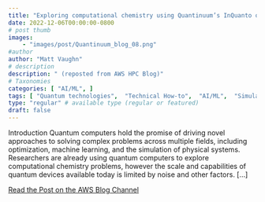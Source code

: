 ```yaml
---
title: "Exploring computational chemistry using Quantinuum’s InQuanto on AWS"
date: 2022-12-06T00:00:00-0800
# post thumb
images:
    - "images/post/Quantinuum_blog_08.png"
#author
author: "Matt Vaughn"
# description
description: " (reposted from AWS HPC Blog)"
# Taxonomies
categories: [ "AI/ML", ]
tags: [ "Quantum technologies",  "Technical How-to",  "AI/ML",  "Simulation",  "Quantum Technologies",  "Braket",  "hpcblog", ]
type: "regular" # available type (regular or featured)
draft: false
---
```


Introduction Quantum computers hold the promise of driving novel approaches to solving complex problems across multiple fields, including optimization, machine learning, and the simulation of physical systems. Researchers are already using quantum computers to explore computational chemistry problems, however the scale and capabilities of quantum devices available today is limited by noise and other factors. […]

<a href="https://aws.amazon.com/blogs/quantum-computing/exploring-computational-chemistry-using-quantinuums-inquanto-on-aws/" class="btn btn-primary btn-lg active" role="button" aria-pressed="true" style="margin-top: 8px;">Read the Post on the AWS Blog Channel</a>